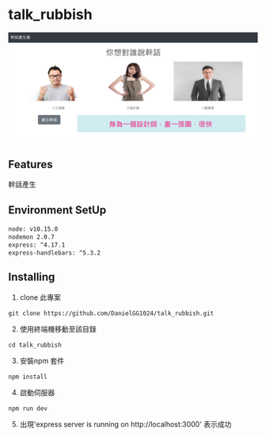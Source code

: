 

# talk_rubbish

![image](https://github.com/DanielGG1024/talk_rubbish/blob/main/rubbish.png)

## Features

幹話產生

## Environment SetUp

    node: v10.15.0
    nodemon 2.0.7
    express: ^4.17.1
    express-handlebars: ^5.3.2

## Installing 

1. clone 此專案
```
git clone https://github.com/DanielGG1024/talk_rubbish.git
```
2. 使用終端機移動至該目錄
```
cd talk_rubbish
```
3. 安裝npm 套件
```
npm install
```
4. 啟動伺服器
```
npm run dev
```
5. 出現'express server is running on http://localhost:3000'
表示成功
